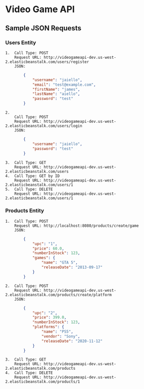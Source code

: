 # Video Game API
## Sample JSON Requests
### Users Entity
	1.	Call Type: POST
		Request URL: http://videogameapi-dev.us-west-2.elasticbeanstalk.com/users/register
		JSON: 
```json
		{
			"username": "jaiello",
			"email": "test@example.com",
			"firstName": "james",
			"lastName": "aiello",
			"password": "test"
		}
```
	2.	
		Call Type: POST
		Request URL: http://videogameapi-dev.us-west-2.elasticbeanstalk.com/users/login
		JSON: 
```json
		{
			"username": "jaiello",
			"password": "test"
		}
```
	3.	Call Type: GET
		Request URL: http://videogameapi-dev.us-west-2.elasticbeanstalk.com/users
	4. 	Call Type: GET by ID
		Request URL: http://videogameapi-dev.us-west-2.elasticbeanstalk.com/users/1
	5.	Call Type: DELETE
		Request URL: http://videogameapi-dev.us-west-2.elasticbeanstalk.com/users/1
		
### Products Entity
	1.	Call Type: POST
		Request URL: http://localhost:8080/products/create/game
		JSON: 
```json
		{
			"upc": "1",
			"price": 60.0,
			"numberInStock": 123,
			"games": {
				"name": "GTA 5",
				"releaseDate": "2013-09-17"
			}
		}
```
	2.	Call Type: POST
		Request URL: http://videogameapi-dev.us-west-2.elasticbeanstalk.com/products/create/platform
		JSON: 
```json
		{
			"upc": "2",
			"price": 399.0,
			"numberInStock": 123,
			"platforms": {
				"name": "PS5",
				"vendor": "Sony",
				"releaseDate": "2020-11-12"
			}
		}
```
	3.	Call Type: GET
		Request URL: http://videogameapi-dev.us-west-2.elasticbeanstalk.com/products
	4.	Call Type: DELETE
		Request URL: http://videogameapi-dev.us-west-2.elasticbeanstalk.com/products/1
